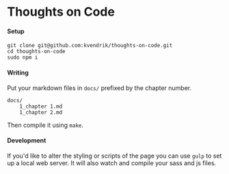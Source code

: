 # Thoughts on Code

#### Setup
```
git clone git@github.com:kvendrik/thoughts-on-code.git
cd thoughts-on-code
sudo npm i
```

#### Writing
Put your markdown files in `docs/` prefixed by the chapter number.
```
docs/
    1_chapter 1.md
    1_chapter 2.md
```

Then compile it using `make`.

#### Development
If you'd like to alter the styling or scripts of the page you can use `gulp` to set up a local web server. It will also watch and compile your sass and js files.
